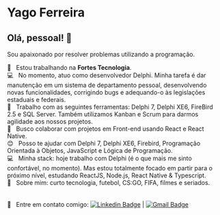 # Yago Ferreira

## Olá, pessoal! 👋
Sou apaixonado por resolver problemas utilizando a programação.

 :rocket:  &nbsp; Estou trabalhando na **Fortes Tecnologia**.
 <br/> :computer:  &nbsp; No momento, atuo como desenvolvedor Delphi. Minha tarefa é dar manutenção em um sistema de departamento pessoal, desenvolvendo novas funcionalidades, corrigindo bugs e adequando-o às legislações estaduais e federais.
 <br/> :wrench:  &nbsp; Trabalho com as seguintes ferramentas: Delphi 7, Delphi XE6, FireBird 2.5 e SQL Server. Também utilizamos Kanban e Scrum para darmos agilidade aos nossos projetos.
 <br/> :purple_heart: &nbsp; Busco colaborar com projetos em Front-end usando React e React Native.
 <br/> :blush: &nbsp; Posso te ajudar com Delphi 7, Delphi XE6, Firebird, Programação Orientada à Objetos, JavaScript e Lógica de Programação.
 <br/> :computer: &nbsp; Minha stack: hoje trabalho com Delphi (é o que mais me sinto confortável, no momento). Mas estou totalmente focado em partir para o próximo nível, estudando ReactJS, Node.js, React Native & Typescript.
 <br/> 💬  &nbsp; Sobre mim: curto tecnologia, futebol, CS:GO, FIFA, filmes e seriados.
 <br/>
 <br/>
 <br/> :email: &nbsp; Entre em contato comigo: [![Linkedin Badge](https://img.shields.io/badge/-YagoFerreira-blue?style=flat-square&logo=Linkedin&logoColor=white&link=https://www.linkedin.com/in/yago-ferreira-araujo/)](https://www.linkedin.com/in/yago-ferreira-araujo/) 
| 
[![Gmail Badge](https://img.shields.io/badge/-yagofdearaujo@gmail.com-c14438?style=flat-square&logo=Gmail&logoColor=white&link=mailto:yagofdearaujo@gmail.com)](mailto:yagofdearaujo@gmail.com)
